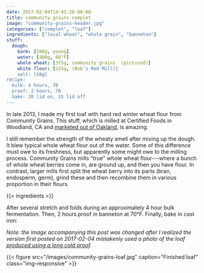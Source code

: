```yaml
---
date: 2017-02-04T14:43:28-08:00
title: community grains complet
image: "community-grains-header.jpg"
categories: ["complet", "loaf"]
ingredients: ["local wheat", "whole grain", "banneton"]
stuff:
  dough:
    barm: [100g, young]
    water: [400g, 68°F]
    whole wheat: [375g, community grains  (pictured)]
    white flour: [125g, (Bob's Red Mill)]
    salt: [10g]
recipe:
  bulk: 4 hours, 70
  proof: 2 hours, 70
  bake: 20 lid on, 15 lid off 
---
```


In late 2013, I made my first loaf with hard red winter wheat flour from Community Grains.
This stuff, which is milled at Certified Foods in Woodland, CA and [marketed out of Oakland](https://www.communitygrains.com/), is amazing.


I still remember the strength of the wheaty smell after mixing up the dough.
It blew typical whole wheat flour out of the water.
Some of this difference must owe to its freshness, but apparently some might owe to the milling process.
Community Grains mills "true" whole wheat flour---where a bunch of whole wheat berries come in, are ground up, and then you have flour.
In contrast, larger mills first split the wheat berry into its parts (bran, endosperm, germ), grind these and then recombine them in various proportion in their flours.

{{< ingredients >}}

After several stretch and folds during an approximately 4 hour bulk fermentation.
Then, 2 hours proof in banneton at 70°F.
Finally, bake in cast iron:

_Note: the image accompanying this post was changed after I realized the version first posted on 2017-02-04 mistakenly used a photo of the loaf [produced using a long cold proof](/post/a-long-cold-proof/)._

{{< figure src="/images/community-grains-loaf.jpg" caption="Finished loaf" class="img-responsive" >}}

